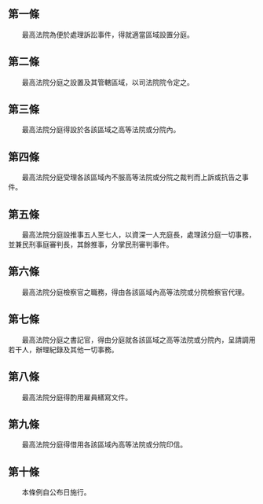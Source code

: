 第一條 
-------
　　最高法院為便於處理訴訟事件，得就適當區域設置分庭。  


第二條 
-------
　　最高法院分庭之設置及其管轄區域，以司法院院令定之。  


第三條 
-------
　　最高法院分庭得設於各該區域之高等法院或分院內。  


第四條 
-------
　　最高法院分庭受理各該區域內不服高等法院或分院之裁判而上訴或抗告之事件。  


第五條 
-------
　　最高法院分庭設推事五人至七人，以資深一人充庭長，處理該分庭一切事務，並兼民刑事庭審判長，其餘推事，分掌民刑審判事件。  


第六條 
-------
　　最高法院分庭檢察官之職務，得由各該區域內高等法院或分院檢察官代理。  


第七條 
-------
　　最高法院分庭之書記官，得由分庭就各該區域之高等法院或分院內，呈請調用若干人，辦理紀錄及其他一切事務。  


第八條 
-------
　　最高法院分庭得酌用雇員繕寫文件。  


第九條 
-------
　　最高法院分庭得借用各該區域內高等法院或分院印信。  


第十條 
-------
　　本條例自公布日施行。